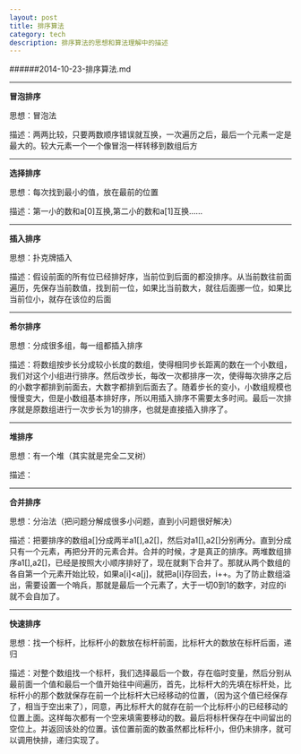 ```yaml
---
layout: post
title: 排序算法
category: tech
description: 排序算法的思想和算法理解中的描述
---
```

######2014-10-23-排序算法.md


---
**冒泡排序**

思想：冒泡法

描述：两两比较，只要两数顺序错误就互换，一次遍历之后，最后一个元素一定是最大的。较大元素一个一个像冒泡一样转移到数组后方

---
**选择排序**

思想：每次找到最小的值，放在最前的位置

描述：第一小的数和a[0]互换,第二小的数和a[1]互换……

---
**插入排序**

思想：扑克牌插入

描述：假设前面的所有位已经排好序，当前位到后面的都没排序。从当前数往前面遍历，先保存当前数值，找到前一位，如果比当前数大，就往后面挪一位，如果比当前位小，就存在该位的后面

---
**希尔排序**

思想：分成很多组，每一组都插入排序

描述：将数组按步长分成较小长度的数组，使得相同步长距离的数在一个小数组，我们对这个小组进行排序。然后改步长，每改一次都排序一次，使得每次排序之后的小数字都排到前面去，大数字都排到后面去了。随着步长的变小，小数组规模也慢慢变大，但是小数组基本排好序，所以用插入排序不需要太多时间。最后一次排序就是原数组进行一次步长为1的排序，也就是直接插入排序了。

---
**堆排序**

思想：有一个堆（其实就是完全二叉树）

描述：

---
**合并排序**

思想：分治法（把问题分解成很多小问题，直到小问题很好解决）

描述：把要排序的数组a[]分成两半a1[],a2[]，然后对a1[],a2[]分别再分。直到分成只有一个元素，再把分开的元素合并。合并的时候，才是真正的排序。两堆数组排序a1[],a2[]，已经是按照大小顺序排好了，现在就剩下合并了。那就从两个数组的各自第一个元素开始比较，如果a[i]<a[j]，就把a[i]存回去，i++。为了防止数组溢出，需要设置一个哨兵，那就是最后一个元素了，大于一切0到1的数字，对应的i就不会自加了。

---
**快速排序**

思想：找一个标杆，比标杆小的数放在标杆前面，比标杆大的数放在标杆后面，递归

描述：对整个数组找一个标杆，我们选择最后一个数，存在临时变量，然后分别从最前面一个值和最后一个值开始往中间遍历，首先，比标杆大的先填在标杆处，比标杆小的那个数就保存在前一个比标杆大已经移动的位置，（因为这个值已经保存了，相当于空出来了），同意，再比标杆大的就存在前一个比标杆小的已经移动的位置上面。这样每次都有一个空来填需要移动的数。最后将标杆保存在中间留出的空位上。并返回该处的位置。该位置前面的数虽然都比标杆小，但仍未排序，就可以调用快排，递归实现了。